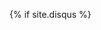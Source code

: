 {% if site.disqus %}
<div class="post-disqus">
    <div id="disqus_thread"></div>
    <script type="text/javascript">
    /* * * CONFIGURATION VARIABLES * * */
    var disqus_shortname = 'kalikar';
    var disqus_identifier = '{{ page.disqus.id|default('kalikar-github') }}';
    var disqus_title = '{{ page.title|default('kalikar \'s Blog') }}';
    var disqus_url = '{{ page.url | prepend: site.baseurl | prepend: site.url }}';

    /* * * DON'T EDIT BELOW THIS LINE * * */
    (function() {
     var dsq = document.createElement('script'); dsq.type = 'text/javascript'; dsq.async = true;
     dsq.src = '//' + disqus_shortname + '.disqus.com/embed.js';
     (document.getElementsByTagName('head')[0] || document.getElementsByTagName('body')[0]).appendChild(dsq);
     })();
    </script>
    <noscript>Please enable JavaScript to view the <a href="https://disqus.com/?ref_noscript" rel="nofollow">comments powered by Disqus.</a></noscript>
  </div>
</div>
{% endif %}